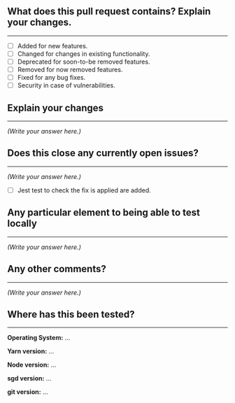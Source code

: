 <!--
Thanks for sending a pull request! Please make sure you click the link above to view the contribution guidelines, then fill out the blanks below.
-->

## What does this pull request contains? Explain your changes.

---

<!--
  Check all that apply
-->

- [ ] Added for new features.
- [ ] Changed for changes in existing functionality.
- [ ] Deprecated for soon-to-be removed features.
- [ ] Removed for now removed features.
- [ ] Fixed for any bug fixes.
- [ ] Security in case of vulnerabilities.

## Explain your changes

---

<!--
  Describe with your own words the content of the Pull Request
-->

_(Write your answer here.)_

## Does this close any currently open issues?

---

<!--
  Provide the issue link or remove this section
  EX : #<issue-number>
-->

_(Write your answer here.)_

- [ ] Jest test to check the fix is applied are added.

## Any particular element to being able to test locally

---

<!--
  Provide any new parameters or behaviour with current parameters
-->

_(Write your answer here.)_

## Any other comments?

---

<!--
  Provide any information you want to share with us
  Dependencies
  Target Release
  ...
-->

_(Write your answer here.)_

## Where has this been tested?

---

<!--
$ uname -v ; yarn -v ; node -v ; sgd --version ; git --version
-->

**Operating System:** …

**Yarn version:** …

**Node version:** …

**sgd version:** …

**git version:** …
